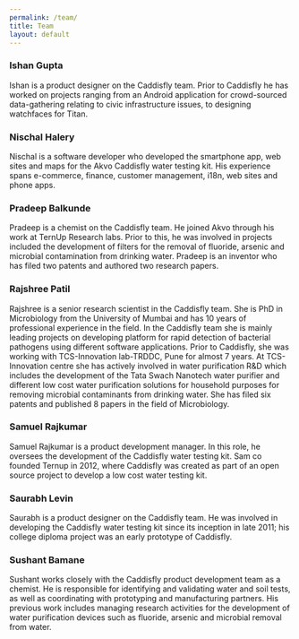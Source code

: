 ```yaml
---
permalink: /team/
title: Team
layout: default
---
```


### Ishan Gupta
Ishan is a product designer on the Caddisfly team. Prior to Caddisfly he has worked on projects ranging from an Android application for crowd-sourced data-gathering relating to civic infrastructure issues, to designing watchfaces for Titan.

### Nischal Halery
Nischal is a software developer who developed the smartphone app, web sites and maps for the Akvo Caddisfly water testing kit. His experience spans e-commerce, finance, customer management, i18n, web sites and phone apps.

### Pradeep Balkunde
Pradeep is a chemist on the Caddisfly team. He joined Akvo through his work at TernUp Research labs. Prior to this, he was involved in projects included the development of filters for the removal of fluoride, arsenic and microbial contamination from drinking water. Pradeep is an inventor who has filed two patents and authored two research papers.

### Rajshree Patil
Rajshree is a senior research scientist in the Caddisfly team. She is PhD in Microbiology from the University of Mumbai and has 10 years of professional experience in the field. In the Caddisfly team she is mainly leading projects on developing platform for rapid detection of bacterial pathogens using different software applications. Prior to Caddisfly, she was working with TCS-Innovation lab-TRDDC, Pune for almost 7 years. At TCS-Innovation centre she has actively involved in water purification R&D which includes the development of the Tata Swach Nanotech water purifier and different low cost water purification solutions for household purposes for removing microbial contaminants from drinking water. She has filed six patents and published 8 papers in the field of Microbiology.

### Samuel Rajkumar
Samuel Rajkumar is a product development manager. In this role, he oversees the development of the Caddisfly water testing kit. Sam co founded Ternup in 2012, where Caddisfly was created as part of an open source project to develop a low cost water testing kit.

### Saurabh Levin
Saurabh is a product designer on the Caddisfly team. He was involved in developing the Caddisfly water testing kit since its inception in late 2011; his college diploma project was an early prototype of Caddisfly.

### Sushant Bamane
Sushant works closely with the Caddisfly product development team as a chemist. He is responsible for identifying and validating water and soil tests, as well as coordinating with prototyping and manufacturing partners. His previous work includes managing research activities for the development of water purification devices such as fluoride, arsenic and microbial removal from water.

